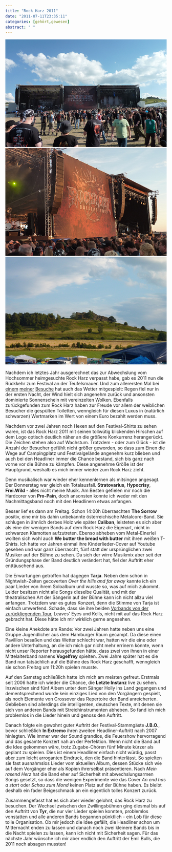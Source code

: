 ```yaml
---
title: "Rock Harz 2011"
date: "2011-07-11T23:35:11"
categories: [gehört,gewesen]
abstract: " "
---
```


![rockharz2011_buehnen.jpg](rockharz2011_buehnen.jpg)
![rockharz2011_hirsche.jpg](rockharz2011_hirsche.jpg)
![rockharz2011_teufelsmauer.jpg](rockharz2011_teufelsmauer.jpg)

Nachdem ich letztes Jahr ausgerechnet das zur Abwechslung vom Hochsommer heimgesuchte Rock Harz verpasst habe, gab es 2011 nun die Rückkehr zum Festival an der Teufelsmauer. Und zum allerersten Mal bei [einem](/blog/2007/07/15/rock-harz-2007/) [meiner](/blog/2008/07/22/rock-harz-2008/) [Besuche](/blog/2009/07/12/rock-harz-2009/) hat auch das Wetter mitgespielt: Regen fiel nur in der ersten Nacht, der Wind hielt sich angenehm zurück und ansonsten dominierte Sonnenschein mit vereinzelten Wolken. Ebenfalls zurückgefunden zum Rock Harz haben zur Freude vor allem der weiblichen Besucher die gespülten Toiletten, wenngleich für diesen Luxus in (natürlich schwarzen) Wertmarken im Wert von einem Euro bezahlt werden muss.

Nachdem vor zwei Jahren noch Hexen auf den Festival-Shirts zu sehen waren, ist das Rock Harz 2011 mit seinen tollwütig blickenden Hirschen auf dem Logo optisch deutlich näher an die größere Konkurrenz herangerückt. Die Zeichen stehen also auf Wachstum. Trotzdem - oder zum Glück - ist die Anzahl der Besucher gefühlt nicht größer geworden, so dass zum Einen die Wege auf Campingplatz und Festivalgelände angenehm kurz blieben und auch bei den Headliner immer die Chance bestand, sich bis ganz nach vorne vor die Bühne zu kämpfen. Diese angenehme Größe ist der Hauptgrund, weshalb es mich immer wieder zum Rock Harz zieht.

Denn musikalisch war wieder eher kennenlernen als mitsingen angesagt. Der Donnerstag war gleich ein Totalausfall. **Stratovarius**, **Hypocrisy**, **Frei.Wild** - alles nicht meine Musik. Am Besten gefielen mir noch die Hardcorer von **Pro-Pain**, doch ansonsten konnte ich weder mit den Nachmittagsband noch mit den Headlinern etwas anfangen.

Besser lief es dann am Freitag. Schon 14:00h überraschten **The Sorrow** positiv, eine mir bis dahin unbekannte österreichische Metalcore-Band. Sie schlugen in ähnlich derbes Holz wie später **Caliban**, leisteten es sich aber als eine der wenigen Bands auf dem Rock Harz die Eigenart, nicht in schwarzen Klamotten aufzutreten. Ebenso abheben vom Metal-Einerlei wollten sich wohl auch **We butter the bread with butter** mit ihren weißen T-Shirts. Ich hatte vor Jahren einmal ihre Kinderlieder-Cover auf Youtube gesehen und war ganz überrascht, fünf statt der ursprünglichen zwei Musiker auf der Bühne zu sehen. Da sich der wirre Musikmix aber seit der Gründungsphase der Band deutlich verändert hat, fiel der Auftritt eher enttäuschend aus.

Die Erwartungen getroffen hat dagegen **Tarja**. Neben dem schon in Nightwish-Zeiten gecoverten *Over the hills and far away* kannte ich ein paar Lieder von ihrem Soloalbum und wusste so, was auf mich zukommt. Leider besitzen nicht alle Songs dieselbe Qualität, und mit der theatralischen Art der Sängerin auf der Bühne kann ich nicht allzu viel anfangen. Trotzdem war es gutes Konzert, denn die Stimme von Tarja ist einfach umwerfend. Schade, dass sie ihre beiden [Vorbands von der zurückliegenden Tour](http://www.the-pit.de/live-bericht/article/tarja-leaves-eyes-kells-im-konzert-osnabrueck-mai-2011/), Leaves' Eyes und Kells, nicht mit auf das Rock Harz gebracht hat. Diese hätte ich mir wirklich gerne angesehen.

Eine kleine Anekdote am Rande: Vor zwei Jahren hatte neben uns eine Gruppe Jugendlicher aus dem Hamburger Raum gecampt. Da diese einen Pavillion besaßen und das Wetter schlecht war, hatten wir die eine oder andere Unterhaltung, an die ich mich gar nicht mehr errinern könnte, wenn nicht unser Reporter herausgefunden hätte, dass zwei von ihnen in einer Mittelalterband namens **Vogelfrey** spielten. Zwei Jahre später hat es die Band nun tatsächlich auf die Bühne des Rock Harz geschafft, wenngleich sie schon Freitag um 11:20h spielen musste.

Auf den Samstag schließlich hatte ich mich am meisten gefreut. Erstmals seit 2006 hatte ich wieder die Chance, die **Letzte Instanz** live zu sehen. Inzwischen sind fünf Albem unter dem Sänger Holly ins Land gegangen und dementsprechend wurde kein einziges Lied von den Vorgängern gespielt, als noch Elemente von Crossover das Repertoire der Band anreicherten. Geblieben sind allerdings die intelligenten, deutschen Texte, mit denen sie sich von anderen Bands mit Streichinstrumenten abheben. So fand ich mich problemlos in die Lieder hinein und genoss den Auftritt.

Danach folgte ein gewohnt guter Auftritt der Festival-Stammgäste **J.B.O.**, bevor schließlich **In Extremo** ihren zweiten Headliner-Auftritt nach 2007 hinlegten. Wie immer war der Sound grandios, die Feuershow hervorragend und das gesamte Konzert nah an der Perfektion. Wenn nicht die Band auf die Idee gekommen wäre, trotz Zugabe-Chören fünf Minute kürzer als geplant zu spielen. Dies ist einem Headliner einfach nicht würdig, passt aber zum leicht arroganten Eindruck, den die Band hinterlässt. So spielten sie fast ausnahmslos Lieder vom aktuellen Album, dessen Stücke sich wie auf dem Vorgänger eher als Kopien ihrerselbst präsentieren. Nach *Mein rasend Herz* hat die Band eher auf Sicherheit mit abwechslungsarmen Songs gesetzt, so dass die wenigen Experimente wie das Cover *An end has a start* oder *Schau zum Mond* keinen Platz auf der Bühne haben. Es bleibt deshalb ein fader Beigeschmack an ein eigentlich tolles Konzert zurück.

Zusammengefasst hat es sich aber wieder gelohnt, das Rock Harz zu besuchen. Der Wechsel zwischen den Zwillingsbühnen ging diesmal bis auf den Auftritt von **Tyr**, die nur vier Lieder spielen konnten, problemlos vonstatten und alle anderen Bands begannen pünktlich - ein Lob für diese tolle Organisation. Ob mir jedoch die Idee gefällt, die Headliner schon um Mitternacht enden zu lassen und danach noch zwei kleinere Bands bis in die Nacht spielen zu lassen, kann ich nicht mit Sicherheit sagen. Für das nächste Jahr wünsche ich mir aber endlich den Auftritt der Emil Bulls, die 2011 noch absagen mussten!
